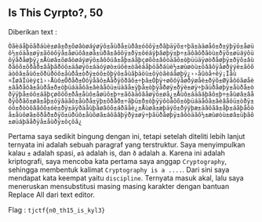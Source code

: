 ## Is This Cyrpto?, 50 ##

Diberikan text :

`Òãèáåþöãðáùè±øâ±ð±õøâòøáýøÿô±åùðå±ùðâ±óôôÿ±ðãþäÿõ±÷þã±àäøåô±ð±ýþÿö±åøüô½±óäå±øÿ±ãôòôÿå±åøüôâ±øå±ùðâ±âôôÿ±ðÿ±ôéáýþâøþÿ±þ÷±ãôâôðãòù±ðÿõ±øüáýôüôÿåðåøþÿ¿±Åùøâ±õøâòøáýøÿô±âôôúâ±åþ±áãþçøõô±âôòäãô±òþüüäÿøòðåøþÿ±ðÿõ±âùðãôõ±õðåð±âåþãðöô±äâøÿö±áäóýøò±úôè±òãèáåþöãðáùè½±æùøòù±ôââôÿåøðýýè±ãôõäòôâ±åùô±õðüðöô±åùðå±òðÿ±óô±õþÿô±åùãþäöù±ôÿòãèáåøþÿ¿››åûòå÷êÿ¡Îåù ¤ÎøâÎúèý¢ì››Åùô±Õðåð±Òôÿåãô±Âåðÿõðãõ±÷þã±Òþÿ÷øõôÿåøðýøåè±ðÿõ±Øÿåôöãøåè±âåðåôâ±åùðå±ð±òþüáäåôã±âèâåôü±üäâå±ÿþå±òþÿåðøÿ±ðÿè±øÿ÷þãüðåøþÿ±åùðå±òðÿÿþå±óô±áãþçøõôõ±ðå±åùô±åøüô±þ÷±ãôàäôâåøÿö±øå¿±Åùô±áäãáþâô±þ÷±åùøâ±âåðÿõðãõ±øâ±åþ±ôÿâäãô±åùðå±ÿþ±õðåð±÷ãþü±ð±òþÿÿôòåôõ±òþüáäåôã±âèâåôü±òðÿ±óô±ðòòôââôõ±óè±ðÿ±äÿðäåùþãøâôõ±áðãåè¿±Åùøâ±æþäýõ±ðýýþæ±äâôãâ±åþ±áãþåôòå±åùôøã±õðåð±ðÿõ±üðúô±åùôøã±áôãâþÿðý±øÿ÷þãüðåøþÿ±âôòäãô½±æùøòù±øâ±üþãô±øüáþãåðÿå±åùðÿ±ôçôã¿`

Pertama saya sedikit bingung dengan ini, tetapi setelah diteliti lebih lanjut ternyata ini adalah sebuah paragraf yang terstruktur. Saya menyimpulkan kalau `±` adalah spasi, `øâ` adalah is, dan `ð` adalah a. Karena ini adalah kriptografi, saya mencoba kata pertama saya anggap `Cryptography`, sehingga membentuk kalimat `Cryptography is a ....`. Dari sini saya mendapat kata keempat yaitu `discipline`. Ternyata masuk akal, lalu saya meneruskan mensubstitusi masing masing karakter dengan bantuan Replace All dari text editor. 

Flag : `tjctf{n0_th15_is_kyl3}`
